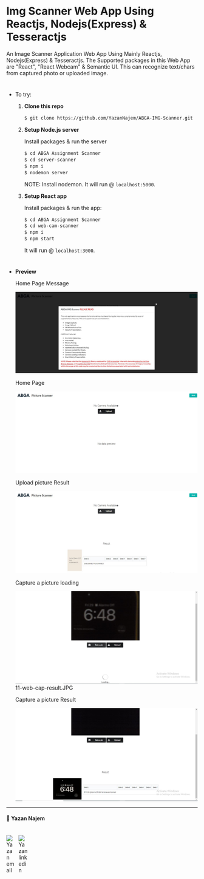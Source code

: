 # Img Scanner Web App Using Reactjs, Nodejs(Express) & Tesseractjs

An Image Scanner Application Web App Using Mainly Reactjs, Nodejs(Express) & Tesseractjs. The Supported packages in this Web App are "React", "React Webcam" & Semantic UI. This can recognize text/chars from captured photo or uploaded image.

#
- To try:

    1. __Clone this repo__

        ```bash
        $ git clone https://github.com/YazanNajem/ABGA-IMG-Scanner.git
        ```

    2. __Setup Node.js server__

        Install packages & run the server
        ```bash
        $ cd ABGA Assignment Scanner
        $ cd server-scanner
        $ npm i
        $ nodemon server
        ```
        NOTE: Install nodemon.
        It will run @ `localhost:5000`.

    3. __Setup React app__

        Install packages & run the app:
        ```bash
        $ cd ABGA Assignment Scanner
        $ cd web-cam-scanner
        $ npm i
        $ npm start
        ```
        It will run @ `localhost:3000`.
#

- __Preview__

  Home Page Message

  ![./img/1-First.JPG](./img/1-First.JPG)

  Home Page
  
  ![./img/2-Home.JPG](./img/2-Home.JPG)

  Upload picture Result
  
  ![./img/6-upload-result.JPG](./img/6-upload-result.JPG)

  Capture a picture loading
  
  ![./img/10-web-cam-loading.JPG](./img/10-web-cam-loading.JPG) 11-web-cap-result.JPG

  Capture a picture Result
  
  ![./img/11-web-cap-result.JPG](./img/11-web-cap-result.JPG)

<hr>

#### 🍔 Yazan Najem

<br>

<a href="mailto: yazanbassamnajem@gmail.com">
  <img align="left" style="margin-right:10px" alt="Yazan email" width="22px" src="https://camo.githubusercontent.com/b6e5ff081d7552ec05656de193794847e14d47ad/68747470733a2f2f732e79696d672e636f6d2f63762f61706976322f6d79632f6d61696c2f4d61696c5f694f535f6170705f69636f6e2e706e67" />
</a>

<a href="https://www.linkedin.com/in/seit-yazannajem/">
  <img style="margin-right:10px" align="left" alt="Yazan linkedin" width="24px" src="https://camo.githubusercontent.com/0d70d8c72e2f45755511d6799489dc49d0e325f0/68747470733a2f2f692e70696e696d672e636f6d2f6f726967696e616c732f63652f30392f33632f63653039336337323134616433353762623636356366643266363661386236622e706e67" />
</a>